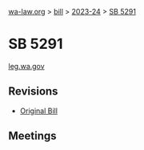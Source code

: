 [wa-law.org](/) > [bill](/bill/) > [2023-24](/bill/2023-24/) > [SB 5291](/bill/2023-24/sb/5291/)

# SB 5291
[leg.wa.gov](https://app.leg.wa.gov/billsummary?BillNumber=5291&Year=2023&Initiative=false)

## Revisions
* [Original Bill](1/)

## Meetings